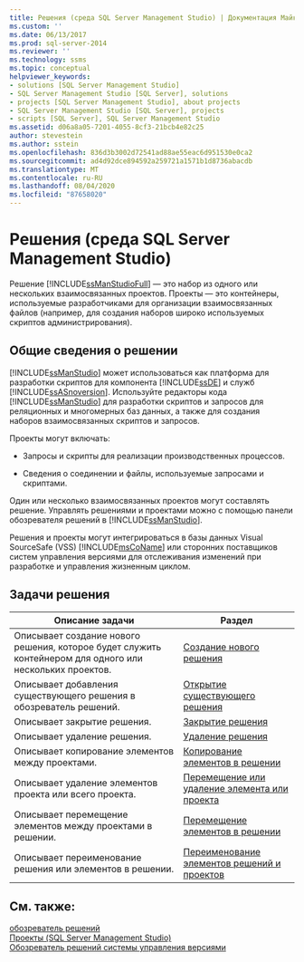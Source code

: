 ```yaml
---
title: Решения (среда SQL Server Management Studio) | Документация Майкрософт
ms.custom: ''
ms.date: 06/13/2017
ms.prod: sql-server-2014
ms.reviewer: ''
ms.technology: ssms
ms.topic: conceptual
helpviewer_keywords:
- solutions [SQL Server Management Studio]
- SQL Server Management Studio [SQL Server], solutions
- projects [SQL Server Management Studio], about projects
- SQL Server Management Studio [SQL Server], projects
- scripts [SQL Server], SQL Server Management Studio
ms.assetid: d06a8a05-7201-4055-8cf3-21bcb4e82c25
author: stevestein
ms.author: sstein
ms.openlocfilehash: 836d3b3002d72541ad88ae55eac6d951530e0ca2
ms.sourcegitcommit: ad4d92dce894592a259721a1571b1d8736abacdb
ms.translationtype: MT
ms.contentlocale: ru-RU
ms.lasthandoff: 08/04/2020
ms.locfileid: "87658020"
---
```

# <a name="solutions-sql-server-management-studio"></a>Решения (среда SQL Server Management Studio)
  Решение [!INCLUDE[ssManStudioFull](../../includes/ssmanstudiofull-md.md)] — это набор из одного или нескольких взаимосвязанных проектов. Проекты — это контейнеры, используемые разработчиками для организации взаимосвязанных файлов (например, для создания наборов широко используемых скриптов администрирования).  
  
## <a name="solution-overview"></a>Общие сведения о решении  
 [!INCLUDE[ssManStudio](../../includes/ssmanstudio-md.md)] может использоваться как платформа для разработки скриптов для компонента [!INCLUDE[ssDE](../../includes/ssde-md.md)] и служб [!INCLUDE[ssASnoversion](../../includes/ssasnoversion-md.md)]. Используйте редакторы кода [!INCLUDE[ssManStudio](../../includes/ssmanstudio-md.md)] для разработки скриптов и запросов для реляционных и многомерных баз данных, а также для создания наборов взаимосвязанных скриптов и запросов.  
  
 Проекты могут включать:  
  
-   Запросы и скрипты для реализации производственных процессов.  
  
-   Сведения о соединении и файлы, используемые запросами и скриптами.  
  
 Один или несколько взаимосвязанных проектов могут составлять решение. Управлять решениями и проектами можно с помощью панели обозревателя решений в [!INCLUDE[ssManStudio](../../includes/ssmanstudio-md.md)].  
  
 Решения и проекты могут интегрироваться в базы данных Visual SourceSafe (VSS) [!INCLUDE[msCoName](../../includes/msconame-md.md)] или сторонних поставщиков систем управления версиями для отслеживания изменений при разработке и управления жизненным циклом.  
  
## <a name="solution-tasks"></a>Задачи решения  
  
|Описание задачи|Раздел|  
|----------------------|-----------|  
|Описывает создание нового решения, которое будет служить контейнером для одного или нескольких проектов.|[Создание нового решения](create-a-new-solution.md)|  
|Описывает добавления существующего решения в обозреватель решений.|[Открытие существующего решения](open-an-existing-solution.md)|  
|Описывает закрытие решения.|[Закрытие решения](close-a-solution.md)|  
|Описывает удаление решения.|[Удаление решения](delete-a-solution.md)|  
|Описывает копирование элементов между проектами.|[Копирование элементов в решении](copy-items-in-a-solution.md)|  
|Описывает удаление элементов проекта или всего проекта.|[Перемещение или удаление элемента или проекта](remove-or-delete-an-item-or-project.md)|  
|Описывает перемещение элементов между проектами в решении.|[Перемещение элементов в решении](move-items-in-a-solution.md)|  
|Описывает переименование решения или элементов в решении.|[Переименование элементов решений и проектов](rename-solutions-and-project-items.md)|  
  
## <a name="see-also"></a>См. также:  
 [обозреватель решений](solution-explorer.md)   
 [Проекты &#40;SQL Server Management Studio&#41;](projects-sql-server-management-studio.md)   
 [Обозреватель решений системы управления версиями](../../database-engine/solution-explorer-source-control.md)  
  
  
